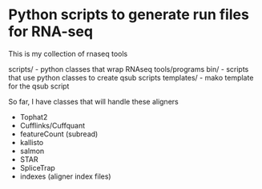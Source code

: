 # Python scripts to generate run files for RNA-seq

This is my collection of rnaseq tools

scripts/ - python classes that wrap RNAseq tools/programs
bin/ - scripts that use python classes to create qsub scripts
templates/ - mako template for the qsub script

So far, I have classes that will handle these aligners

* Tophat2
* Cufflinks/Cuffquant
* featureCount (subread)
* kallisto
* salmon
* STAR
* SpliceTrap
* indexes (aligner index files)


